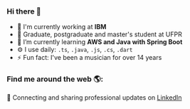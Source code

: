 ### Hi there 👋

- 🔭 I'm currently working at **IBM**
- 📖 Graduate, postgraduate and master's student at UFPR
- 🌱 I’m currently learning **AWS and Java with Spring Boot**
- ⚙️ I use daily: `.ts`, `.java`, `.js`, `.cs`, `.dart`
- ⚡ Fun fact: I've been a musician for over 14 years

### Find me around the web 🌎:
💼 Connecting and sharing professional updates on <a href="https://www.linkedin.com/in/ana-nicole-massaneiro/">LinkedIn</a>

